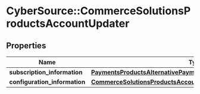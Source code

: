 # CyberSource::CommerceSolutionsProductsAccountUpdater

## Properties
Name | Type | Description | Notes
------------ | ------------- | ------------- | -------------
**subscription_information** | [**PaymentsProductsAlternativePaymentMethodsSubscriptionInformation**](PaymentsProductsAlternativePaymentMethodsSubscriptionInformation.md) |  | [optional] 
**configuration_information** | [**CommerceSolutionsProductsAccountUpdaterConfigurationInformation**](CommerceSolutionsProductsAccountUpdaterConfigurationInformation.md) |  | [optional] 


